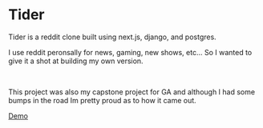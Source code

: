 <h1>Tider</h1>

<p>Tider is a reddit clone built using next.js, django, and postgres.

I use reddit peronsally for news, gaming, new shows, etc... So I wanted to give it a shot at building my own version.</p>

<br />

<p>This project was also my capstone project for GA and although I had some bumps in the road Im pretty proud as to how it came out. </p>

<a href="https://youtu.be/bZ-jANaASXI" target="_blank">Demo</a>